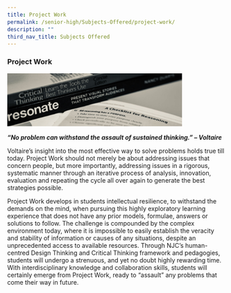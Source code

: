 ```yaml
---
title: Project Work
permalink: /senior-high/Subjects-Offered/project-work/
description: ""
third_nav_title: Subjects Offered
---
```

### Project Work

<img src="/images/shpw1.png" 
     style="width:80%">

**_“No problem can withstand the assault of sustained thinking.” – Voltaire_**

Voltaire’s insight into the most effective way to solve problems holds true till today. Project Work should not merely be about addressing issues that concern people, but more importantly, addressing issues in a rigorous, systematic manner through an iterative process of analysis, innovation, evaluation and repeating the cycle all over again to generate the best strategies possible.

Project Work develops in students intellectual resilience, to withstand the demands on the mind, when pursuing this highly exploratory learning experience that does not have any prior models, formulae, answers or solutions to follow. The challenge is compounded by the complex environment today, where it is impossible to easily establish the veracity and stability of information or causes of any situations, despite an unprecedented access to available resources. Through NJC’s human-centred Design Thinking and Critical Thinking framework and pedagogies, students will undergo a strenuous, and yet no doubt highly rewarding time. With interdisciplinary knowledge and collaboration skills, students will certainly emerge from Project Work, ready to “assault” any problems that come their way in future.